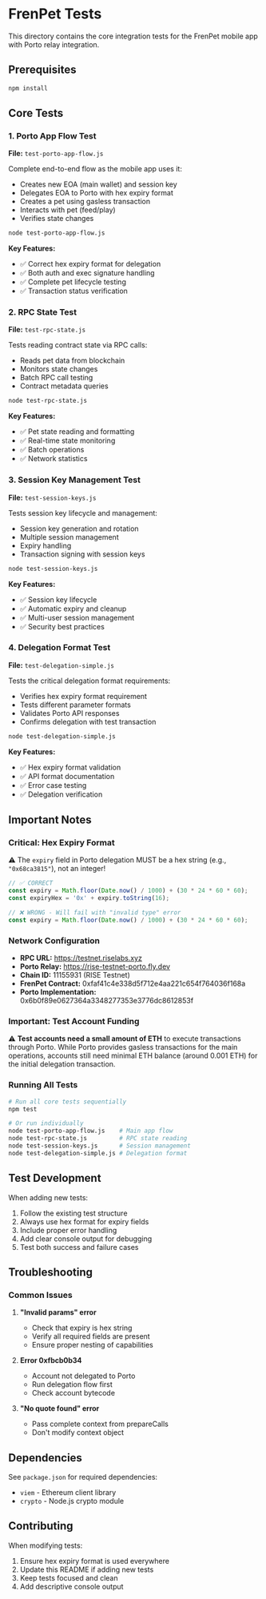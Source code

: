 # FrenPet Tests

This directory contains the core integration tests for the FrenPet mobile app with Porto relay integration.

## Prerequisites

```bash
npm install
```

## Core Tests

### 1. Porto App Flow Test
**File:** `test-porto-app-flow.js`

Complete end-to-end flow as the mobile app uses it:
- Creates new EOA (main wallet) and session key
- Delegates EOA to Porto with hex expiry format
- Creates a pet using gasless transaction
- Interacts with pet (feed/play)
- Verifies state changes

```bash
node test-porto-app-flow.js
```

**Key Features:**
- ✅ Correct hex expiry format for delegation
- ✅ Both auth and exec signature handling
- ✅ Complete pet lifecycle testing
- ✅ Transaction status verification

### 2. RPC State Test
**File:** `test-rpc-state.js`

Tests reading contract state via RPC calls:
- Reads pet data from blockchain
- Monitors state changes
- Batch RPC call testing
- Contract metadata queries

```bash
node test-rpc-state.js
```

**Key Features:**
- ✅ Pet state reading and formatting
- ✅ Real-time state monitoring
- ✅ Batch operations
- ✅ Network statistics

### 3. Session Key Management Test
**File:** `test-session-keys.js`

Tests session key lifecycle and management:
- Session key generation and rotation
- Multiple session management
- Expiry handling
- Transaction signing with session keys

```bash
node test-session-keys.js
```

**Key Features:**
- ✅ Session key lifecycle
- ✅ Automatic expiry and cleanup
- ✅ Multi-user session management
- ✅ Security best practices

### 4. Delegation Format Test
**File:** `test-delegation-simple.js`

Tests the critical delegation format requirements:
- Verifies hex expiry format requirement
- Tests different parameter formats
- Validates Porto API responses
- Confirms delegation with test transaction

```bash
node test-delegation-simple.js
```

**Key Features:**
- ✅ Hex expiry format validation
- ✅ API format documentation
- ✅ Error case testing
- ✅ Delegation verification

## Important Notes

### Critical: Hex Expiry Format
⚠️ The `expiry` field in Porto delegation MUST be a hex string (e.g., `"0x68ca3815"`), not an integer!

```javascript
// ✅ CORRECT
const expiry = Math.floor(Date.now() / 1000) + (30 * 24 * 60 * 60);
const expiryHex = '0x' + expiry.toString(16);

// ❌ WRONG - Will fail with "invalid type" error
const expiry = Math.floor(Date.now() / 1000) + (30 * 24 * 60 * 60);
```

### Network Configuration
- **RPC URL:** https://testnet.riselabs.xyz
- **Porto Relay:** https://rise-testnet-porto.fly.dev
- **Chain ID:** 11155931 (RISE Testnet)
- **FrenPet Contract:** 0xfaf41c4e338d5f712e4aa221c654f764036f168a
- **Porto Implementation:** 0x6b0f89e0627364a3348277353e3776dc8612853f

### Important: Test Account Funding
⚠️ **Test accounts need a small amount of ETH** to execute transactions through Porto.
While Porto provides gasless transactions for the main operations, accounts still need
minimal ETH balance (around 0.001 ETH) for the initial delegation transaction.

### Running All Tests

```bash
# Run all core tests sequentially
npm test

# Or run individually
node test-porto-app-flow.js    # Main app flow
node test-rpc-state.js         # RPC state reading
node test-session-keys.js      # Session management
node test-delegation-simple.js # Delegation format
```

## Test Development

When adding new tests:
1. Follow the existing test structure
2. Always use hex format for expiry fields
3. Include proper error handling
4. Add clear console output for debugging
5. Test both success and failure cases

## Troubleshooting

### Common Issues

1. **"Invalid params" error**
   - Check that expiry is hex string
   - Verify all required fields are present
   - Ensure proper nesting of capabilities

2. **Error 0xfbcb0b34**
   - Account not delegated to Porto
   - Run delegation flow first
   - Check account bytecode

3. **"No quote found" error**
   - Pass complete context from prepareCalls
   - Don't modify context object

## Dependencies

See `package.json` for required dependencies:
- `viem` - Ethereum client library
- `crypto` - Node.js crypto module

## Contributing

When modifying tests:
1. Ensure hex expiry format is used everywhere
2. Update this README if adding new tests
3. Keep tests focused and clean
4. Add descriptive console output
